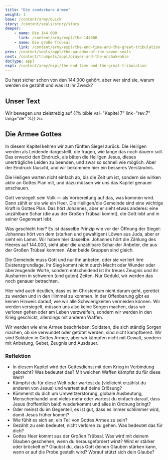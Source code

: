 ```yaml
---
title: "Die sonderbare Armee"
weight: 1
base: /content/army/quick
story: /content/seals/story/story
deeper:
    - name: Die 144.000
      link: /content/army/expl/the-144000
    - name: Die große Trübsal
      link: /content/army/expl/the-end-time-and-the-great-tribulation
prev: /content/seals/appl/the-paradox-of-the-seven-seals
next: /content/trumpets/appl/prayer-and-the-unshakeable
docType: appl
expl: /content/army/expl/the-end-time-and-the-great-tribulation
---
```


Du hast sicher schon von den 144.000 gehört, aber wer sind sie, warum werden sie gezählt und was ist ihr Zweck?

## Unser Text

<a name="804c"></a>
Wir bewegen uns zielstrebig auf {{% bible val="Kapitel 7" link="rev:7" lang="de" %}} zu.

## Die Armee Gottes

<a name="a6e3"></a>
In diesem Kapitel kehren wir zum fünften Siegel zurück. Die Heiligen werden als Leidende dargestellt, die fragen, wie lange das noch dauern soll. Das erweckt den Eindruck, als bäten die Heiligen Jesus, dieses unerträgliche Leiden zu beenden, und zwar so schnell wie möglich. Aber der Eindruck täuscht, und wir bekommen hier ein besseres Verständnis.

Die Heiligen warten nicht einfach ab, bis die Zeit um ist, sondern sie wirken aktiv an Gottes Plan mit, und dazu müssen wir uns das Kapitel genauer anschauen.

Gott versiegelt sein Volk — als Vorbereitung auf das, was kommen wird. Dann zählt er sie wie ein Heer. Die Heiligen/die Gemeinde sind eine wichtige Kraft in Gottes Plan. Das hört Johannes, aber er sieht etwas anderes: eine unzählbare Schar (die aus der Großen Trübsal kommt), die Gott lobt und in seiner Gegenwart lebt.

Was geschieht hier? Es ist dasselbe Prinzip wie vor der Öffnung der Siegel: Johannes hört von dem (starken und gewaltigen) Löwen aus Juda, aber er sieht ein Lamm. Wir haben hier dasselbe: Johannes hört die Zählung des Heeres auf 144.000, sieht aber die unzählbare Schar der Anbeter, die aus der Großen Trübsal kommen. Aber beide Gruppen sind gleich.

Die Gemeinde muss Gott und nur ihn anbeten, oder sie verliert ihre Existenzgrundlage. Ihr Sieg kommt nicht durch Macht oder Wunder oder überzeugende Worte, sondern entscheidend ist ihr treues Zeugnis und ihr Ausharren in schweren (und guten) Zeiten. Nur Geduld, wir werden das noch genauer betrachten.

Hier wird auch deutlich, dass es im Christentum nicht darum geht, gerettet zu werden und in den Himmel zu kommen. In der Offenbarung gibt es keinen Hinweis darauf, wie wir alle Schwierigkeiten vermeiden können. Wir werden versiegelt, müssen uns also keine Sorgen machen, dass wir verloren gehen oder am Leben verzweifeln, sondern wir werden in den Krieg geschickt, allerdings mit anderen Waffen.

Wir werden wie eine Armee beschrieben: Soldaten, die sich ständig Sorgen machen, ob sie verwundet oder getötet werden, sind nicht kampfbereit. Wir sind Soldaten in Gottes Armee, aber wir kämpfen nicht mit Gewalt, sondern mit Anbetung, Gebet, Zeugnis und Ausdauer.

### Reflektion

<a name="7031"></a>
- In diesem Kapitel wird der Gottesdienst mit dem Krieg in Verbindung gebracht? Was bedeutet das? Mit welchen Waffen kämpfst du für diese Welt?
- Kämpfst du für diese Welt oder wartest du (vielleicht erzählst du anderen von Jesus) und wartest auf deine Erlösung?
- Kümmerst du dich um Umweltzerstörung, globale Ausbeutung, Menschenhandel und vieles mehr oder wartest du einfach darauf, dass Jesus (hoffentlich bald) wiederkommt und alles in Ordnung bringt?
- Oder meinst du im Gegenteil, es ist gut, dass es immer schlimmer wird, damit Jesus früher kommt?
- Wie fühlt es sich an, ein Teil von Gottes Armee zu sein?
- Gezählt zu sein bedeutet, nicht verloren zu gehen. Was bedeutet das für dich?
- Gottes Heer kommt aus der Großen Trübsal. Was wird mit deinem Glauben geschehen, wenn du herausgefordert wirst? Wird er stärker oder bröckelt er? Glaubst du, dass Gott deinen Glauben stärken kann, wenn er auf die Probe gestellt wird? Worauf stützt sich dein Glaube?
